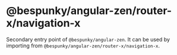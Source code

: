 # @bespunky/angular-zen/router-x/navigation-x

Secondary entry point of `@bespunky/angular-zen`. It can be used by importing from `@bespunky/angular-zen/router-x/navigation-x`.
